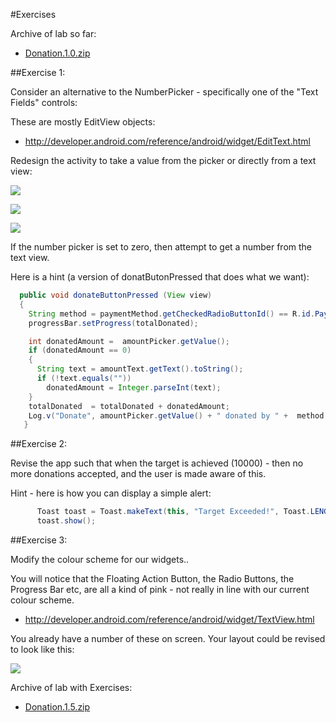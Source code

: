 #Exercises

Archive of lab so far:

- [Donation.1.0.zip](../archives/Donation.1.0.zip)

##Exercise 1:

Consider an alternative to the NumberPicker - specifically one of the "Text Fields" controls:

These are mostly EditView objects:

- <http://developer.android.com/reference/android/widget/EditText.html>

Redesign the activity to take a value from the picker or directly from a text view:

![](../img/lab2s902.png)

![](../img/lab2s901.png)

![](../img/lab2s903.png)

If the number picker is set to zero, then attempt to get a number from the text view.

Here is a hint (a version of donatButonPressed that does what we want):

~~~java
  public void donateButtonPressed (View view) 
  {
    String method = paymentMethod.getCheckedRadioButtonId() == R.id.PayPal ? "PayPal" : "Direct";
    progressBar.setProgress(totalDonated);

    int donatedAmount =  amountPicker.getValue();
    if (donatedAmount == 0)
    {
      String text = amountText.getText().toString();
      if (!text.equals(""))
        donatedAmount = Integer.parseInt(text);
    }
    totalDonated  = totalDonated + donatedAmount;
    Log.v("Donate", amountPicker.getValue() + " donated by " +  method + "\nCurrent total " + totalDonated);
   }
~~~

##Exercise 2:

Revise the app such that when the target is achieved (10000) - then no more donations accepted, and the user is made aware of this.

Hint - here is how you can display a simple alert:

~~~java
      Toast toast = Toast.makeText(this, "Target Exceeded!", Toast.LENGTH_SHORT);
      toast.show();
~~~

##Exercise 3:

Modify the colour scheme for our widgets..

You will notice that the Floating Action Button, the Radio Buttons, the Progress Bar etc, are all a kind of pink - not really in line with our current colour scheme.

- <http://developer.android.com/reference/android/widget/TextView.html>

You already have a number of these on screen. Your layout could be revised to look like this:

![](../img/lab2s904.png)


Archive of lab with Exercises:

- [Donation.1.5.zip](../archives/Donation.1.5.zip)

